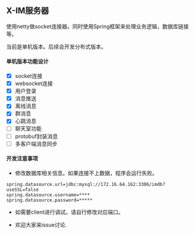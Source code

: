 X-IM服务器
------
使用netty做socket连接器。同时使用Spring框架来处理业务逻辑，数据库链接等。

当前是单机版本。后续会开发分布式版本。

#### 单机版本功能设计
- [x] socket连接
- [x] websocket连接
- [x] 用户登录
- [x] 消息推送
- [x] 离线消息
- [x] 群消息
- [x] 心跳消息
- [ ] 聊天室功能
- [ ] protobuf封装消息
- [ ] 多客户端消息同步

#### 开发注意事项
- 修改数据库相关信息。如果连接不上数据，程序会运行失败。
```
spring.datasource.url=jdbc:mysql://172.16.64.162:3306/imdb?useSSL=false
spring.datasource.username=****
spring.datasource.password=*****
```
- 如需要client进行调试。请自行修改对应端口。

- 欢迎大家来issue讨论.




